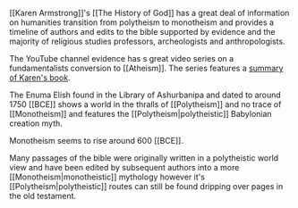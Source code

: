 [[Karen Armstrong]]'s [[The History of God]] has a great deal of information on humanities transition from polytheism to monotheism and provides a timeline of authors and edits to the bible supported by evidence and the majority of religious studies professors, archeologists and anthropologists.

The YouTube channel evidence has s great video series on a fundamentalists conversion to [[Atheism]]. The series features a [summary of Karen's book](https://www.youtube.com/watch?v=MlnnWbkMlbg). 

The Enuma Elish found in the Library of Ashurbanipa and dated to around 1750 [[BCE]] shows a world in the thralls of [[Polytheism]] and no trace of [[Monotheism]] and features the [[Polytheism|polytheistic]] Babylonian creation myth.

Monotheism seems to rise around 600 [[BCE]].

Many passages of the bible were originally written in a polytheistic world view and have been edited by subsequent authors into a more [[Monotheism|monotheistic]] mythology however it's [[Polytheism|polytheistic]] routes can still be found dripping over pages in the old testament. 